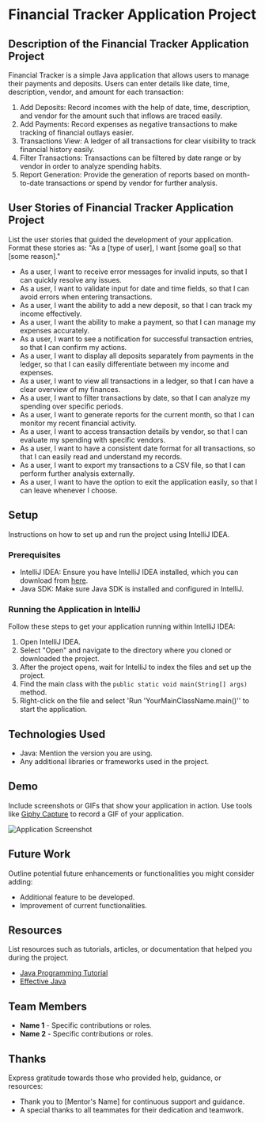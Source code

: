 # Financial Tracker Application Project

## Description of the Financial Tracker Application Project

Financial Tracker is a simple Java application that allows users to manage their payments and deposits.
Users can enter details like date, time, description, vendor, and amount for each transaction:

1. Add Deposits: Record incomes with the help of date, time, description, and vendor for the amount such that inflows are traced easily.
2. Add Payments: Record expenses as negative transactions to make tracking of financial outlays easier.
3. Transactions View: A ledger of all transactions for clear visibility to track financial history easily.
4. Filter Transactions: Transactions can be filtered by date range or by vendor in order to analyze spending habits.
5. Report Generation: Provide the generation of reports based on month-to-date transactions or spend by vendor for further analysis.

## User Stories of Financial Tracker Application Project

List the user stories that guided the development of your application. Format these stories as: "As a [type of user], I want [some goal] so that [some reason]."

- As a user, I want to receive error messages for invalid inputs, so that I can quickly resolve any issues.
- As a user, I want to validate input for date and time fields, so that I can avoid errors when entering transactions.
- As a user, I want the ability to add a new deposit, so that I can track my income effectively.
- As a user, I want the ability to make a payment, so that I can manage my expenses accurately.
- As a user, I want to see a notification for successful transaction entries, so that I can confirm my actions.
- As a user, I want to display all deposits separately from payments in the ledger, so that I can easily differentiate between my income and expenses.
- As a user, I want to view all transactions in a ledger, so that I can have a clear overview of my finances.
- As a user, I want to filter transactions by date, so that I can analyze my spending over specific periods.
- As a user, I want to generate reports for the current month, so that I can monitor my recent financial activity.
- As a user, I want to access transaction details by vendor, so that I can evaluate my spending with specific vendors.
- As a user, I want to have a consistent date format for all transactions, so that I can easily read and understand my records.
- As a user, I want to export my transactions to a CSV file, so that I can perform further analysis externally.
- As a user, I want to have the option to exit the application easily, so that I can leave whenever I choose.


## Setup

Instructions on how to set up and run the project using IntelliJ IDEA.

### Prerequisites

- IntelliJ IDEA: Ensure you have IntelliJ IDEA installed, which you can download from [here](https://www.jetbrains.com/idea/download/).
- Java SDK: Make sure Java SDK is installed and configured in IntelliJ.

### Running the Application in IntelliJ

Follow these steps to get your application running within IntelliJ IDEA:

1. Open IntelliJ IDEA.
2. Select "Open" and navigate to the directory where you cloned or downloaded the project.
3. After the project opens, wait for IntelliJ to index the files and set up the project.
4. Find the main class with the `public static void main(String[] args)` method.
5. Right-click on the file and select 'Run 'YourMainClassName.main()'' to start the application.

## Technologies Used

- Java: Mention the version you are using.
- Any additional libraries or frameworks used in the project.

## Demo

Include screenshots or GIFs that show your application in action. Use tools like [Giphy Capture](https://giphy.com/apps/giphycapture) to record a GIF of your application.

![Application Screenshot](path/to/your/screenshot.png)

## Future Work

Outline potential future enhancements or functionalities you might consider adding:

- Additional feature to be developed.
- Improvement of current functionalities.

## Resources

List resources such as tutorials, articles, or documentation that helped you during the project.

- [Java Programming Tutorial](https://www.example.com)
- [Effective Java](https://www.example.com)

## Team Members

- **Name 1** - Specific contributions or roles.
- **Name 2** - Specific contributions or roles.

## Thanks

Express gratitude towards those who provided help, guidance, or resources:

- Thank you to [Mentor's Name] for continuous support and guidance.
- A special thanks to all teammates for their dedication and teamwork.